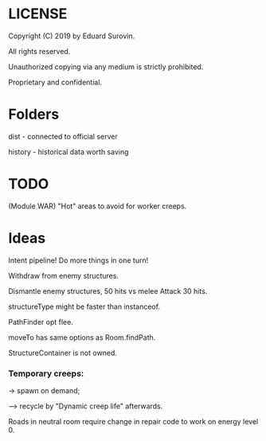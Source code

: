 # LICENSE
Copyright (C) 2019 by Eduard Surovin.

All rights reserved.

Unauthorized copying via any medium is strictly prohibited.

Proprietary and confidential.

# Folders
dist - connected to official server

history - historical data worth saving

# TODO
(Module WAR) "Hot" areas to avoid for worker creeps.

# Ideas
Intent pipeline! Do more things in one turn!

Withdraw from enemy structures.

Dismantle enemy structures, 50 hits vs melee Attack 30 hits.

structureType might be faster than instanceof.

PathFinder opt flee.

moveTo has same options as Room.findPath.

StructureContainer is not owned.

### Temporary creeps:

-> spawn on demand;

--> recycle by "Dynamic creep life" afterwards.

Roads in neutral room require change in repair code to work on energy level 0.
